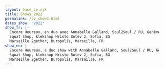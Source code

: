 ```yaml
---
layout: base_cv.njk
title: Shows_2022
permalink: /cv_show3.html
dates_show: "2022"
show_fr: |-
  Encore Heureux, en duo avec Annabelle Galland, Soul2Soul / RU, Genève, CH
  Squat Shop, klekshop Hristo Botev 2, Sofia, BG
  Marseille 2gether, Buropolis, Marseille, FR
show_en: |-
  Encore Heureux, a duo show with Annabelle Galland, Soul2Soul / RU, Geneva, CH
  Squat Shop, klekshop Hristo Botev 2, Sofia, BG
  Marseille 2gether, Buropolis, Marseille, FR
---
```

